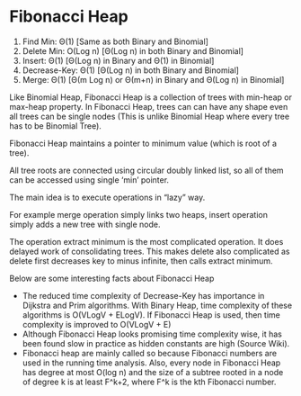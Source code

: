 # Fibonacci Heap

1. Find Min:      Θ(1)     [Same as both Binary and Binomial]
2. Delete Min:    O(Log n) [Θ(Log n) in both Binary and Binomial]
3. Insert:        Θ(1)     [Θ(Log n) in Binary and Θ(1) in Binomial]
4. Decrease-Key:  Θ(1)     [Θ(Log n) in both Binary and Binomial]
5. Merge:         Θ(1)     [Θ(m Log n) or Θ(m+n) in Binary and Θ(Log n) in Binomial]

Like Binomial Heap, Fibonacci Heap is a collection of trees with min-heap or max-heap property. In Fibonacci Heap, trees can can have any shape even all trees can be single nodes (This is unlike Binomial Heap where every tree has to be Binomial Tree).

Fibonacci Heap maintains a pointer to minimum value (which is root of a tree).

All tree roots are connected using circular doubly linked list, so all of them can be accessed using single ‘min’ pointer.

The main idea is to execute operations in “lazy” way. 

For example merge operation simply links two heaps, insert operation simply adds a new tree with single node. 

The operation extract minimum is the most complicated operation. 
It does delayed work of consolidating trees. This makes delete also complicated as delete first decreases key to minus infinite, then calls extract minimum.

Below are some interesting facts about Fibonacci Heap

* The reduced time complexity of Decrease-Key has importance in Dijkstra and Prim algorithms. With Binary Heap, time complexity of these algorithms is O(VLogV + ELogV). If Fibonacci Heap is used, then time complexity is improved to O(VLogV + E)
* Although Fibonacci Heap looks promising time complexity wise, it has been found slow in practice as hidden constants are high (Source Wiki).
* Fibonacci heap are mainly called so because Fibonacci numbers are used in the running time analysis. Also, every node in Fibonacci Heap has degree at most O(log n) and the size of a subtree rooted in a node of degree k is at least F^k+2, where F^k is the kth Fibonacci number.
